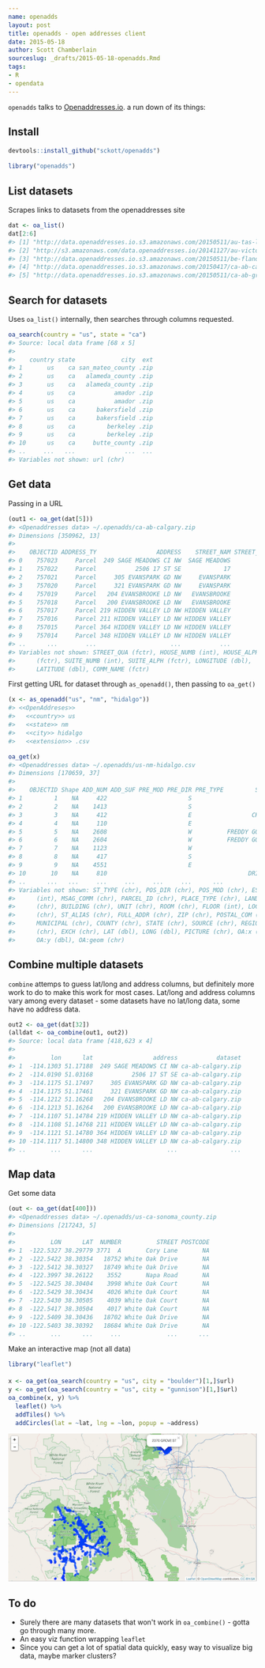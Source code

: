 ```yaml
---
name: openadds
layout: post
title: openadds - open addresses client
date: 2015-05-18
author: Scott Chamberlain
sourceslug: _drafts/2015-05-18-openadds.Rmd
tags:
- R
- opendata
---
```




`openadds` talks to [Openaddresses.io](http://openaddresses.io/). a run down of its things:

## Install


```r
devtools::install_github("sckott/openadds")
```


```r
library("openadds")
```

## List datasets

Scrapes links to datasets from the openaddresses site


```r
dat <- oa_list()
dat[2:6]
#> [1] "http://data.openaddresses.io.s3.amazonaws.com/20150511/au-tas-launceston.csv"   
#> [2] "http://s3.amazonaws.com/data.openaddresses.io/20141127/au-victoria.zip"         
#> [3] "http://data.openaddresses.io.s3.amazonaws.com/20150511/be-flanders.zip"         
#> [4] "http://data.openaddresses.io.s3.amazonaws.com/20150417/ca-ab-calgary.zip"       
#> [5] "http://data.openaddresses.io.s3.amazonaws.com/20150511/ca-ab-grande_prairie.zip"
```

## Search for datasets

Uses `oa_list()` internally, then searches through columns requested.


```r
oa_search(country = "us", state = "ca")
#> Source: local data frame [68 x 5]
#> 
#>    country state             city  ext
#> 1       us    ca san_mateo_county .zip
#> 2       us    ca   alameda_county .zip
#> 3       us    ca   alameda_county .zip
#> 4       us    ca           amador .zip
#> 5       us    ca           amador .zip
#> 6       us    ca      bakersfield .zip
#> 7       us    ca      bakersfield .zip
#> 8       us    ca         berkeley .zip
#> 9       us    ca         berkeley .zip
#> 10      us    ca     butte_county .zip
#> ..     ...   ...              ...  ...
#> Variables not shown: url (chr)
```

## Get data

Passing in a URL


```r
(out1 <- oa_get(dat[5]))
#> <Openaddresses data> ~/.openadds/ca-ab-calgary.zip
#> Dimensions [350962, 13]
#> 
#>    OBJECTID ADDRESS_TY                 ADDRESS    STREET_NAM STREET_TYP
#> 0    757023     Parcel  249 SAGE MEADOWS CI NW  SAGE MEADOWS         CI
#> 1    757022     Parcel           2506 17 ST SE            17         ST
#> 2    757021     Parcel     305 EVANSPARK GD NW     EVANSPARK         GD
#> 3    757020     Parcel     321 EVANSPARK GD NW     EVANSPARK         GD
#> 4    757019     Parcel   204 EVANSBROOKE LD NW   EVANSBROOKE         LD
#> 5    757018     Parcel   200 EVANSBROOKE LD NW   EVANSBROOKE         LD
#> 6    757017     Parcel 219 HIDDEN VALLEY LD NW HIDDEN VALLEY         LD
#> 7    757016     Parcel 211 HIDDEN VALLEY LD NW HIDDEN VALLEY         LD
#> 8    757015     Parcel 364 HIDDEN VALLEY LD NW HIDDEN VALLEY         LD
#> 9    757014     Parcel 348 HIDDEN VALLEY LD NW HIDDEN VALLEY         LD
#> ..      ...        ...                     ...           ...        ...
#> Variables not shown: STREET_QUA (fctr), HOUSE_NUMB (int), HOUSE_ALPH
#>      (fctr), SUITE_NUMB (int), SUITE_ALPH (fctr), LONGITUDE (dbl),
#>      LATITUDE (dbl), COMM_NAME (fctr)
```

First getting URL for dataset through `as_openadd()`, then passing to `oa_get()`


```r
(x <- as_openadd("us", "nm", "hidalgo"))
#> <<OpenAddreses>> 
#>   <<country>> us
#>   <<state>> nm
#>   <<city>> hidalgo
#>   <<extension>> .csv
```


```r
oa_get(x)
#> <Openaddresses data> ~/.openadds/us-nm-hidalgo.csv
#> Dimensions [170659, 37]
#> 
#>    OBJECTID Shape ADD_NUM ADD_SUF PRE_MOD PRE_DIR PRE_TYPE         ST_NAME
#> 1         1    NA     422                       S                      2ND
#> 2         2    NA    1413                       S                      4TH
#> 3         3    NA     412                       E                 CHAMPION
#> 4         4    NA     110                       E                   SAMANO
#> 5         5    NA    2608                       W          FREDDY GONZALEZ
#> 6         6    NA    2604                       W          FREDDY GONZALEZ
#> 7         7    NA    1123                       W                      FAY
#> 8         8    NA     417                       S                      2ND
#> 9         9    NA    4551                       E                    TEXAS
#> 10       10    NA     810                                        DRIFTWOOD
#> ..      ...   ...     ...     ...     ...     ...      ...             ...
#> Variables not shown: ST_TYPE (chr), POS_DIR (chr), POS_MOD (chr), ESN
#>      (int), MSAG_COMM (chr), PARCEL_ID (chr), PLACE_TYPE (chr), LANDMARK
#>      (chr), BUILDING (chr), UNIT (chr), ROOM (chr), FLOOR (int), LOC_NOTES
#>      (chr), ST_ALIAS (chr), FULL_ADDR (chr), ZIP (chr), POSTAL_COM (chr),
#>      MUNICIPAL (chr), COUNTY (chr), STATE (chr), SOURCE (chr), REGION
#>      (chr), EXCH (chr), LAT (dbl), LONG (dbl), PICTURE (chr), OA:x (dbl),
#>      OA:y (dbl), OA:geom (chr)
```

## Combine multiple datasets

`combine` attemps to guess lat/long and address columns, but definitely more work to do to make 
this work for most cases. Lat/long and address columns vary among every dataset - some datasets
have no lat/long data, some have no address data.
 

```r
out2 <- oa_get(dat[32])
(alldat <- oa_combine(out1, out2))
#> Source: local data frame [418,623 x 4]
#> 
#>          lon      lat                 address           dataset
#> 1  -114.1303 51.17188  249 SAGE MEADOWS CI NW ca-ab-calgary.zip
#> 2  -114.0190 51.03168           2506 17 ST SE ca-ab-calgary.zip
#> 3  -114.1175 51.17497     305 EVANSPARK GD NW ca-ab-calgary.zip
#> 4  -114.1175 51.17461     321 EVANSPARK GD NW ca-ab-calgary.zip
#> 5  -114.1212 51.16268   204 EVANSBROOKE LD NW ca-ab-calgary.zip
#> 6  -114.1213 51.16264   200 EVANSBROOKE LD NW ca-ab-calgary.zip
#> 7  -114.1107 51.14784 219 HIDDEN VALLEY LD NW ca-ab-calgary.zip
#> 8  -114.1108 51.14768 211 HIDDEN VALLEY LD NW ca-ab-calgary.zip
#> 9  -114.1121 51.14780 364 HIDDEN VALLEY LD NW ca-ab-calgary.zip
#> 10 -114.1117 51.14800 348 HIDDEN VALLEY LD NW ca-ab-calgary.zip
#> ..       ...      ...                     ...               ...
```

## Map data

Get some data


```r
(out <- oa_get(dat[400]))
#> <Openaddresses data> ~/.openadds/us-ca-sonoma_county.zip
#> Dimensions [217243, 5]
#> 
#>          LON      LAT  NUMBER          STREET POSTCODE
#> 1  -122.5327 38.29779 3771  A       Cory Lane       NA
#> 2  -122.5422 38.30354   18752 White Oak Drive       NA
#> 3  -122.5412 38.30327   18749 White Oak Drive       NA
#> 4  -122.3997 38.26122    3552       Napa Road       NA
#> 5  -122.5425 38.30404    3998 White Oak Court       NA
#> 6  -122.5429 38.30434    4026 White Oak Court       NA
#> 7  -122.5430 38.30505    4039 White Oak Court       NA
#> 8  -122.5417 38.30504    4017 White Oak Court       NA
#> 9  -122.5409 38.30436   18702 White Oak Drive       NA
#> 10 -122.5403 38.30392   18684 White Oak Drive       NA
#> ..       ...      ...     ...             ...      ...
```

Make an interactive map (not all data)


```r
library("leaflet")

x <- oa_get(oa_search(country = "us", city = "boulder")[1,]$url)
y <- oa_get(oa_search(country = "us", city = "gunnison")[1,]$url)
oa_combine(x, y) %>% 
  leaflet() %>%
  addTiles() %>%
  addCircles(lat = ~lat, lng = ~lon, popup = ~address)
```

![image](/public/img/2015-05-18-openadds/map.png)

## To do

* Surely there are many datasets that won't work in `oa_combine()` - gotta go through many more.
* An easy viz function wrapping `leaflet`
* Since you can get a lot of spatial data quickly, easy way to visualize big data, maybe marker clusters?
